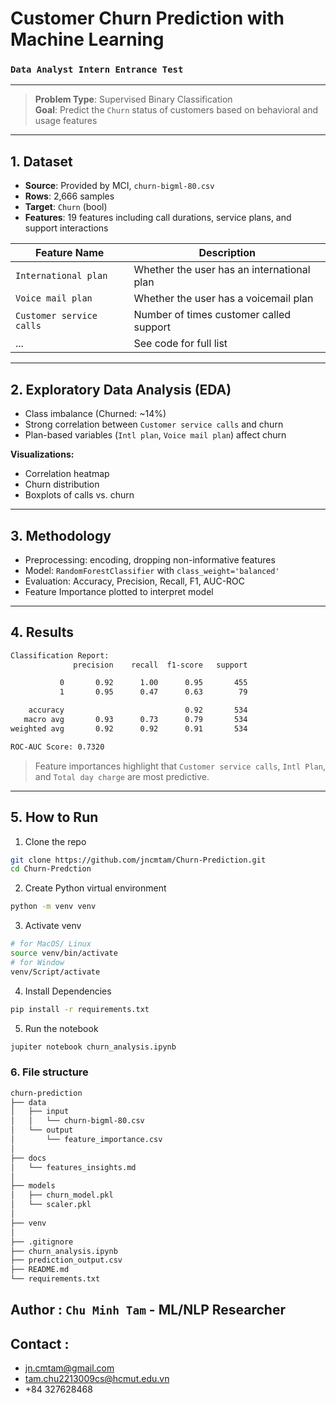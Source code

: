 # Customer Churn Prediction with Machine Learning

### `Data Analyst Intern Entrance Test`

---

> **Problem Type**: Supervised Binary Classification  
> **Goal**: Predict the `Churn` status of customers based on behavioral and usage features

---

## 1. Dataset

- **Source**: Provided by MCI, `churn-bigml-80.csv`
- **Rows**: 2,666 samples
- **Target**: `Churn` (bool)
- **Features**: 19 features including call durations, service plans, and support interactions

| Feature Name             | Description                                |
| ------------------------ | ------------------------------------------ |
| `International plan`     | Whether the user has an international plan |
| `Voice mail plan`        | Whether the user has a voicemail plan      |
| `Customer service calls` | Number of times customer called support    |
| ...                      | See code for full list                     |

---

## 2. Exploratory Data Analysis (EDA)

- Class imbalance (Churned: ~14%)
- Strong correlation between `Customer service calls` and churn
- Plan-based variables (`Intl plan`, `Voice mail plan`) affect churn

**Visualizations:**

- Correlation heatmap
- Churn distribution
- Boxplots of calls vs. churn

---

## 3. Methodology

- Preprocessing: encoding, dropping non-informative features
- Model: `RandomForestClassifier` with `class_weight='balanced'`
- Evaluation: Accuracy, Precision, Recall, F1, AUC-ROC
- Feature Importance plotted to interpret model

---

## 4. Results

```bash
Classification Report:
              precision    recall  f1-score   support

           0       0.92      1.00      0.95       455
           1       0.95      0.47      0.63        79

    accuracy                           0.92       534
   macro avg       0.93      0.73      0.79       534
weighted avg       0.92      0.92      0.91       534

ROC-AUC Score: 0.7320
```

> Feature importances highlight that `Customer service calls`, `Intl Plan`, and `Total day charge` are most predictive.

---

## 5. How to Run

1. Clone the repo

```bash
git clone https://github.com/jncmtam/Churn-Prediction.git
cd Churn-Predction
```

2. Create Python virtual environment

```bash
python -m venv venv
```

3. Activate venv

```bash
# for MacOS/ Linux
source venv/bin/activate
# for Window
venv/Script/activate
```

4. Install Dependencies

```bash
pip install -r requirements.txt
```

5. Run the notebook

```bash
jupiter notebook churn_analysis.ipynb
```

### 6. File structure

```bash
churn-prediction
├── data
│   ├── input
│   │   └── churn-bigml-80.csv
│   └── output
│       └── feature_importance.csv
│
├── docs
│   └── features_insights.md
│
├── models
│   ├── churn_model.pkl
│   └── scaler.pkl
│
├── venv
│
├── .gitignore
├── churn_analysis.ipynb
├── prediction_output.csv
├── README.md
└── requirements.txt
```

## Author : `Chu Minh Tam` - ML/NLP Researcher

## Contact :

- jn.cmtam@gmail.com
- tam.chu2213009cs@hcmut.edu.vn
- +84 327628468
